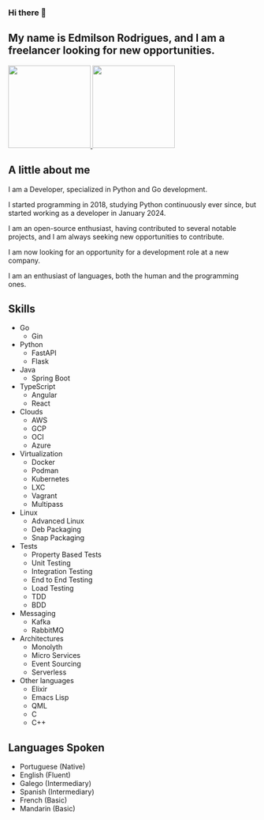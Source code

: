 ### Hi there 👋
## My name is Edmilson Rodrigues, and I am a freelancer looking for new opportunities.

<div>
  <a href="https://github.com/EdmilsonRodrigues">
  <img height="167em" src="https://github-readme-stats.vercel.app/api?username=EdmilsonRodrigues&show_icons=true&theme=algolia&include_all_commits=true&count_private=true" />
  <img height="167em" src="https://github-readme-stats.vercel.app/api/top-langs/?username=EdmilsonRodrigues&layout=compact&langs_count=16&theme=algolia" />
  </a>
</div>

## <b>A little about me </b>
I am a Developer, specialized in Python and Go development.

I started programming in 2018, studying Python continuously ever since, but started working as a developer in January 2024.

I am an open-source enthusiast, having contributed to several notable projects, and I am always seeking new opportunities to contribute.

I am now looking for an opportunity for a development role at a new company.

I am an enthusiast of languages, both the human and the programming ones.

## <b>Skills</b>
- Go
  - Gin
- Python
  - FastAPI
  - Flask
- Java
  - Spring Boot  
- TypeScript
  - Angular
  - React
- Clouds
  - AWS
  - GCP
  - OCI
  - Azure
- Virtualization
  - Docker
  - Podman
  - Kubernetes
  - LXC
  - Vagrant
  - Multipass
- Linux
  - Advanced Linux
  - Deb Packaging
  - Snap Packaging
- Tests
  - Property Based Tests
  - Unit Testing
  - Integration Testing
  - End to End Testing
  - Load Testing
  - TDD
  - BDD
- Messaging
  - Kafka
  - RabbitMQ
- Architectures
  - Monolyth
  - Micro Services
  - Event Sourcing
  - Serverless
- Other languages
  - Elixir
  - Emacs Lisp
  - QML
  - C
  - C++

## <b>Languages Spoken</b>
- Portuguese (Native)
- English (Fluent)
- Galego (Intermediary)
- Spanish (Intermediary)
- French (Basic)
- Mandarin (Basic)

<!--
**EdmilsonRodrigues/EdmilsonRodrigues** is a ✨ _special_ ✨ repository because its `README.md` (this file) appears on your GitHub profile.

Here are some ideas to get you started:

- 🔭 I’m currently working on ...
- 🌱 I’m currently learning ...
- 👯 I’m looking to collaborate on ...
- 🤔 I’m looking for help with ...
- 💬 Ask me about ...
- 📫 How to reach me: ...
- 😄 Pronouns: ...
- ⚡ Fun fact: ...
-->

